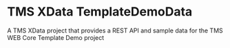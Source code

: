 # TMS XData TemplateDemoData
 A TMS XData project that provides a REST API and sample data for the TMS WEB Core Template Demo project
